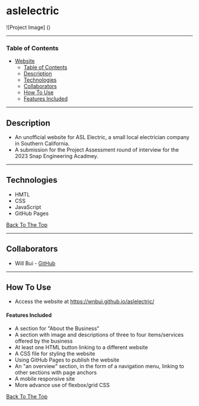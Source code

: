 # aslelectric

![Project Image] ()

---

### Table of Contents

- [Website](#aslelectric)
	- [Table of Contents](#table-of-contents)
	- [Description](#description)
	- [Technologies](#technologies)
	- [Collaborators](#collaborators)
	- [How To Use](#how-to-use)
	- [Features Included](#features-included)

---

## Description
- An unofficial website for ASL Electric, a small local electrician company in Southern California.
- A submission for the Project Assessment round of interview for the 2023 Snap Engineering Acadmey.

---

## Technologies

- HMTL
- CSS
- JavaScript
- GitHub Pages

[Back To The Top](#aslelectric)

---

## Collaborators

- Will Bui - [GitHub](https://github.com/wnbui)

---

## How To Use

- Access the website at https://wnbui.github.io/aslelectric/

#### Features Included
- A section for "About the Business"
- A section with image and descriptions of three to four items/services offered by the business
- At least one HTML button linking to a different website
- A CSS file for styling the website
- Using GitHub Pages to publish the website
- An "an overview" section, in the form of a navigation menu, linking to other sections with page anchors
- A mobile responsive site
- More advance use of flexbox/grid CSS

[Back To The Top](#aslelectric)
